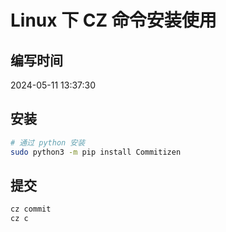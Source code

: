 # Linux 下 CZ 命令安装使用

## 编写时间

2024-05-11 13:37:30

## 安装

```bash
# 通过 python 安装
sudo python3 -m pip install Commitizen
```

## 提交

```bash
cz commit
cz c
```
